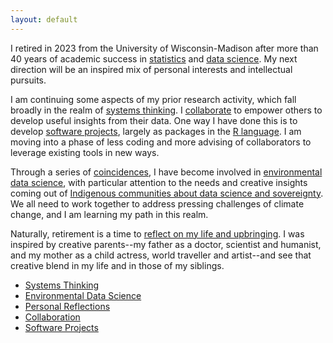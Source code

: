 ```yaml
---
layout: default
---
```


I retired in 2023 from the University of Wisconsin-Madison after more than 40 years of academic success in [statistics](https://www.stat.wisc.edu) and [data science](https://datascience.wisc.edu).
My next direction will be an inspired mix of personal interests and intellectual pursuits.

I am continuing some aspects of my prior research activity,
which fall broadly in the realm of
[systems thinking](/pages/system/).
I
[collaborate](/pages/collaborate/) to empower others to develop useful
insights from their data.
One way I have done this is to develop
[software projects](/pages/software/),
largely as packages in the
[R language](https://www.r-project.org/about.html).
I am moving into a phase of less coding and more advising of collaborators
to leverage existing tools in new ways.

Through a series of
[coincidences](https://www.psychologytoday.com/us/blog/connecting-coincidence/202101/meaningful-coincidences-serendipity-and-synchronicity),
I have become involved in
[environmental data science](/pages/eds/),
with particular attention to the needs and creative insights coming out of
[Indigenous communities about data science and sovereignty](/pages/indigenous).
We all need to work together to
address pressing challenges of climate change, and I am learning
my path in this realm.

Naturally, retirement is a time to
[reflect on my life and upbringing](/pages/reflect/).
I was inspired by creative parents--my father as a doctor, scientist and humanist, and my mother as a child actress, world traveller and
artist--and see that creative blend in my life and in those of my
siblings.

- [Systems Thinking](/pages/system/)
- [Environmental Data Science](/pages/eds/)
- [Personal Reflections](/pages/reflect/)
- [Collaboration](/pages/collaborate/)
- [Software Projects](/pages/software/)
